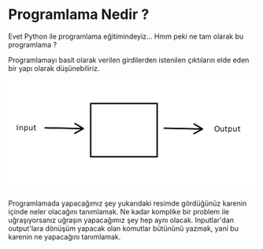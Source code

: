 # Programlama Nedir ?

Evet Python ile programlama eğitimindeyiz... Hmm peki ne tam olarak bu programlama ?



Programlamayı basit olarak verilen girdilerden istenilen çıktıların elde eden bir yapı olarak düşünebiliriz.

![](https://raw.githubusercontent.com/Kodluyoruz/taskforce/main/python-basics/programlama-nedir/figures/input_ouput.png)


Programlamada yapacağımız şey yukarıdaki resimde gördüğünüz karenin içinde neler olacağını tanımlamak. Ne kadar komplike bir problem ile uğraşıyorsanız uğraşın yapacağımız şey hep aynı olacak. Inputlar'dan output'lara dönüşüm yapacak olan komutlar bütününü yazmak, yani bu karenin ne yapacağını tanımlamak.

 
